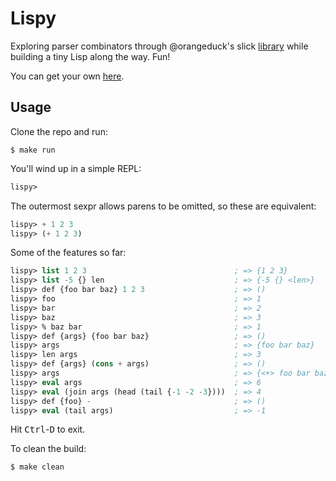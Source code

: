 Lispy
=====

Exploring parser combinators through @orangeduck's slick
[library](https://github.com/orangeduck/mpc)
while building a tiny Lisp along the way. Fun!

You can get your own [here](http://buildyourownlisp.com/contents).


## Usage

Clone the repo and run:

```
$ make run
```

You'll wind up in a simple REPL:

```lisp
lispy>
```

The outermost sexpr allows parens to be omitted, so these are
equivalent:

```lisp
lispy> + 1 2 3
lispy> (+ 1 2 3)
```

Some of the features so far:

```lisp
lispy> list 1 2 3                                 ; => {1 2 3}
lispy> list -5 {} len                             ; => {-5 {} <len>}
lispy> def {foo bar baz} 1 2 3                    ; => ()
lispy> foo                                        ; => 1
lispy> bar                                        ; => 2
lispy> baz                                        ; => 3
lispy> % baz bar                                  ; => 1
lispy> def {args} {foo bar baz}                   ; => ()
lispy> args                                       ; => {foo bar baz}
lispy> len args                                   ; => 3
lispy> def {args} (cons + args)                   ; => ()
lispy> args                                       ; => {<+> foo bar baz}
lispy> eval args                                  ; => 6
lispy> eval (join args (head (tail {-1 -2 -3})))  ; => 4
lispy> def {foo} -                                ; => ()
lispy> eval (tail args)                           ; => -1
```

Hit <kbd>Ctrl</kbd>-<kbd>D</kbd> to exit.

To clean the build:

```
$ make clean
```
